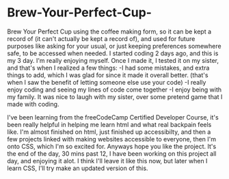 # Brew-Your-Perfect-Cup-
Brew Your Perfect Cup using the coffee making form, so it can be kept a record of (it can't actually be kept a record of), and used for future purposes like asking for your usual, or just keeping preferences somewhere safe, to be accessed when needed. I started coding 2 days ago, and this is my 3 day. I'm really enjoying myself. Once I made it, I tested it on my sister, and that's when I realized a few things:
-I had some mistakes, and extra things to add, which I was glad for since it made it overall better. (that's when I saw the benefit of letting someone else use your code)
-I really enjoy coding and seeing my lines of code come together
-I enjoy being with my family. It was nice to laugh with my sister, over some pretend game that I made with coding. 

I've been learning from the freeCodeCamp Certified Developer Course, it's been really helpful in helping me learn html and what real backpain feels like. I'm almost finished on html, just finished up accessibilty, and then a few projects linked with making websites accessible to everyone, then I'm onto CSS, which I'm so excited for. Anyways hope you like the project.
It's the end of the day, 30 mins past 12, I have been working on this project all day, and enjoying it alot. I think I'll leave it like this now, but later when I learn CSS, I'll try make an updated version of this.
